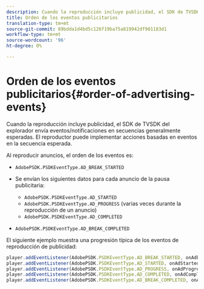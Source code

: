 ```yaml
---
description: Cuando la reproducción incluye publicidad, el SDK de TVSDK del explorador envía eventos/notificaciones en secuencias generalmente esperadas. El reproductor puede implementar acciones basadas en eventos en la secuencia esperada.
title: Orden de los eventos publicitarios
translation-type: tm+mt
source-git-commit: 89bdda1d4bd5c126f19ba75a819942df901183d1
workflow-type: tm+mt
source-wordcount: '96'
ht-degree: 0%

---
```



# Orden de los eventos publicitarios{#order-of-advertising-events}

Cuando la reproducción incluye publicidad, el SDK de TVSDK del explorador envía eventos/notificaciones en secuencias generalmente esperadas. El reproductor puede implementar acciones basadas en eventos en la secuencia esperada.

<!--<a id="section_69E3CCBC57BB48399799876E83908348"></a>-->

Al reproducir anuncios, el orden de los eventos es:

* `AdobePSDK.PSDKEventType.AD_BREAK_STARTED`
* Se envían los siguientes datos para cada anuncio de la pausa publicitaria:

   * `AdobePSDK.PSDKEventType.AD_STARTED`
   * `AdobePSDK.PSDKEventType.AD_PROGRESS` (varias veces durante la reproducción de un anuncio)
   * `AdobePSDK.PSDKEventType.AD_COMPLETED`

* `AdobePSDK.PSDKEventType.AD_BREAK_COMPLETED`

El siguiente ejemplo muestra una progresión típica de los eventos de reproducción de publicidad:

```js
player.addEventListener(AdobePSDK.PSDKEventType.AD_BREAK_STARTED, onAdbreakStarted); 
player.addEventListener(AdobePSDK.PSDKEventType.AD_STARTED, onAdStarted); 
player.addEventListener(AdobePSDK.PSDKEventType.AD_PROGRESS, onAdProgress); 
player.addEventListener(AdobePSDK.PSDKEventType.AD_COMPLETED, onAdCompleted); 
player.addEventListener(AdobePSDK.PSDKEventType.AD_BREAK_COMPLETED, onAdbreakCompleted);
```

